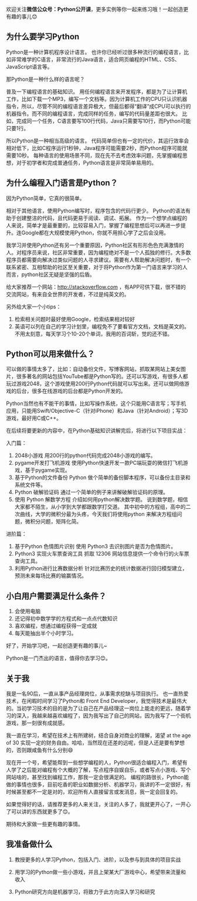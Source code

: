 欢迎关注**微信公众号：Python公开课**，更多实例等你一起来练习哦！一起创造更有趣的事儿😊

## 为什么要学习Python
Python是一种计算机程序设计语言。
也许你已经听过很多种流行的编程语言，比如非常难学的C语言，非常流行的Java语言，适合网页编程的HTML、CSS、JavaScript语言等。

那Python是一种什么样的语言呢？

普及一下编程语言的基础知识。
用任何编程语言来开发程序，都是为了让计算机工作，比如下载一个MP3，编写一个文档等。因为计算机工作的CPU只认识机器指令，所以，尽管不同的编程语言差异极大，但最后都得“翻译”成CPU可以执行的机器指令。而不同的编程语言，完成同样的任务，编写的代码量差距也很大。
比如，完成同一个任务，C语言要写100行代码，Java只需要写10行，而Python可能只要1行。

所以Python是一种相当高级的语言。
代码简单但也有一定的代价，其运行效率会相对低下，比如C程序运行1秒钟，Java程序可能需要2秒，而Python程序可能就需要10秒。
每种语言的使用场景不同，现在先不去考虑效率问题，先掌握编程思想，对于初学者和完成普通任务，Python语言是非常简单易用的。

## 为什么编程入门语言是Python？

因为Python简单，它真的很简单。

相对于其他语言，使用Python编写时，程序包含的代码行更少。
Python的语法有助于创建整洁的代码，且代码更易于阅读、调试、拓展。
作为一个想学点编程的人来说，简单才是最重要的，比较容易入门，掌握了编程思想后可以再进一步提升。连Google都在大规模使用Python，你就不用担心学了之后会没用。

我学习并使用Python还有另一个重要原因，Python社区有形形色色充满激情的人。对程序员来说，社区非常重要，因为编程绝对不是一个人孤独的修行。大多数程序员都需要向解决过类似问题的人寻求建议。需要有人帮助解决问题时，有一个联系紧密、互相帮助的社区至关重要，对于将Python作为第一门语言来学习的人而言，python社区无疑是坚强的后盾。

给大家推荐一个网站：<a href="http://stackoverflow.com">http://stackoverflow.com</a> ，有APP可供下载，很不错的交流网站，有来自全世界的开发者，不过是纯英文的。

另外给大家一个小tips：
1. 检索相关问题时最好使用Google，检索结果相对较好
2. 英语可以列在自己的学习计划里，编程免不了要看官方文档，文档是英文的。不用太刻意，每天学习个10-20个单词，我用的百词斩，觉的还不错。

## Python可以用来做什么？

可以做的事情太多了，比如：自动备份文件，写博客网站，抓取某网站上美女图片，很多著名的网站包括YouTube都是Python写的。还可以写游戏，有很多人都玩过游戏2048，这个游戏使用200行Python代码就可以写出来。还可以做网络游戏的后台，很多在线游戏的后台都是Python开发的。

Python当然也有不能干的事情，比如写操作系统，这个只能用C语言写；写手机应用，只能用Swift/Objective-C（针对iPhone）和Java（针对Android）；写3D游戏，最好用C或C++。

在后续将要更新的内容中，在Python基础知识讲解完后，将进行以下项目实战：

入门篇：
1. 2048小游戏
用200行的python代码完成2048小游戏的编写。
2. pygame开发打飞机游戏
使用Python快速开发一款PC端玩耍的微信打飞机游戏，基于pygame实现。
3. 基于Python的文件备份
Python 做个简单的备份脚本程序，可以备份主目录和系统文件等。
4. Python 破解验证码
通过一个简单的例子来讲解破解验证码的原理。
5. 使用 Python 解数学方程
介绍如何用python解决数学题。 说到数学题，相信大家都不陌生，从小学到大学都跟数学打交道。 其中初中的方程组，高中的二次曲线，大学的微积分最为头疼，今天我们将使用python 来解决方程组问题，微积分问题，矩阵化简。

进阶篇：

1. 基于Python 色情图片识别
使用 Python3 去识别图片是否为色情图片。
2. Python3 实现火车票查询工具
抓取 12306 网站信息提供一个命令行的火车票查询工具。
3. 利用Python进行比赛数据分析
针对比赛历史的统计数据进行回归模型建立，预测未来每场比赛的输赢情况。

## 小白用户需要满足什么条件？

1. 会使用电脑
2. 还记得初中数学学的方程式和一点点代数知识
3. 喜欢编程，想通过编程获得一定成就
4. 每天能抽出半个小时学习。

好了，开始学习吧，一起创造更有趣的事儿~

Python是一门杰出的语言，值得你去学习😊。

## 关于我

我是一名90后，一直从事产品经理岗位，从事需求挖缺与项目执行。
也一直热爱技术，在闲暇时间学习了Python和 Front End Developer，我觉得技术是最伟大的。当初学习技术的目的是为了让自己在产品经理这一岗位上能走的更远，随着学习的深入，我越来越喜欢编程了，因为我写出了自己的网站，因为我写了一个街机游戏，那一刻很有成就感。

我一直在学习，希望在技术上有所建树，结合自身对商业的理解，渴望 at the age of 30 实现一定的财务自由。哈哈，当然现在还差的远呢，但是人还是要有梦想的，否则跟咸鱼有什么分别😄

现在开一个号，希望能帮到一些想学编程的人，Python很适合编程入门，希望有人学了之后能对编程有个大概的了解，写点程序自娱自乐，或者写点小游戏、写个网站啥的，甚至找到编程工作，那我一定会很满足的。
编程的路很长，Python能做的事情也很多，目前吃香的职业如数据分析、机器学习，我讲的不一定很好，有时候甚至都不一定是对的，欢迎所有人直接留言或发消息，我一定会回复的。

如果觉得好的话，请推荐更多的人来关注，关注的人多了，我就更开心了，一开心了可以讲的东西就更多了😊。

期待和大家做一些更有趣的事情。

## 我准备做什么

1. 教授更多的人学习Python，包括入门、进阶，以及参与到具体的项目实战

2. 用学习的Python做一些小游戏，并且上架某大厂游戏中心，希望带来流量和收入

3. Python研究方向是机器学习，将致力于此方向深入学习和研究
